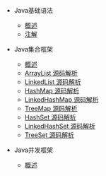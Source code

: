 [comment]: <> (Java系列侧边栏)

* Java基础语法
  * [概述](/blog/java/basic/overview)
  * [注解](/blog/java/basic/annotation)

* Java集合框架
  * [概述](/blog/java/collection/overview)
  * [ArrayList 源码解析](/blog/java/collection/ArrayList)
  * [LinkedList 源码解析](/blog/java/collection/LinkedList)
  * [HashMap 源码解析](/blog/java/collection/HashMap)
  * [LinkedHashMap 源码解析](/blog/java/collection/LinkedHashMap)
  * [TreeMap 源码解析](/blog/java/collection/TreeMap)
  * [HashSet 源码解析](/blog/java/collection/HashSet)
  * [LinkedHashSet 源码解析](/blog/java/collection/LinkedHashSet)
  * [TreeSet 源码解析](/blog/java/collection/TreeSet)

* Java并发框架
  * [概述](/blog/java/juc/overview)